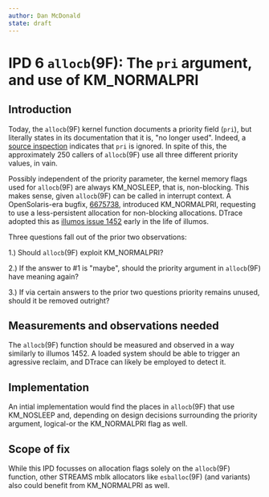 ```yaml
---
author: Dan McDonald
state: draft
---
```


# IPD 6 `allocb`(9F): The `pri` argument, and use of KM_NORMALPRI

## Introduction

Today, the `allocb`(9F) kernel function documents a priority field (`pri`),
but literally states in its documentation that it is, "no longer used".
Indeed, a [source
inspection](http://src.illumos.org/source/xref/illumos-gate/usr/src/uts/common/io/stream.c#414)
indicates that `pri` is ignored.  In spite of this, the approximately 250
callers of `allocb`(9F) use all three different priority values, in vain.

Possibly independent of the priority parameter, the kernel memory flags used
for `allocb`(9F) are always KM_NOSLEEP, that is, non-blocking.  This makes
sense, given `allocb`(9F) can be called in interrupt context. A
OpenSolaris-era bugfix,
[6675738](https://github.com/illumos/illumos-gate/commit/23a80de1aec78d238d06caf311eaceb81dd5a440),
introduced KM_NORMALPRI, requesting to use a less-persistent allocation for
non-blocking allocations.  DTrace adopted this as [illumos issue
1452](https://github.com/illumos/illumos-gate/commit/6fb4854bed54ce82bd8610896b64ddebcd4af706#diff-64e6f1587817235d06f7d2db19a97967)
early in the life of illumos.

Three questions fall out of the prior two observations:

1.) Should `allocb`(9F) exploit KM_NORMALPRI?

2.) If the answer to #1 is "maybe", should the priority argument in
`allocb`(9F) have meaning again?

3.) If via certain answers to the prior two questions priority remains
unused, should it be removed outright?

## Measurements and observations needed

The `allocb`(9F) function should be measured and observed in a way similarly to
illumos 1452.  A loaded system should be able to trigger an agressive
reclaim, and DTrace can likely be employed to detect it.

## Implementation

An intial implementation would find the places in `allocb`(9F) that use
KM_NOSLEEP and, depending on design decisions surrounding the priority
argument, logical-or the KM_NORMALPRI flag as well.

## Scope of fix

While this IPD focusses on allocation flags solely on the `allocb`(9F)
function, other STREAMS mblk allocators like `esballoc`(9F) (and variants)
also could benefit from KM_NORMALPRI as well.

